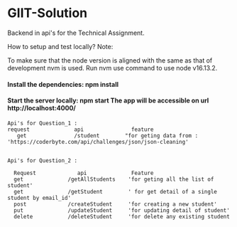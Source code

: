 # GIIT-Solution

Backend in api's for the Technical Assignment.

How to setup and test locally?
Note:

To make sure that the node version is aligned with the same as that of development nvm is used.
Run nvm use command to use node v16.13.2.

#### Install the dependencies: npm install

#### Start the server locally: npm start The app will be accessible on url http://localhost:4000/

```
Api's for Question_1 :
request              api               feature
   get               /student        "for geting data from : 'https://coderbyte.com/api/challenges/json/json-cleaning'
               
               
Api's for Question_2 :

  Request             api              Feature
  get              /getAllStudents    'for geting all the list of student'
  get              /getStudent        ' for get detail of a single student by email_id'
  post             /createStudent     'for creating a new student'
  put              /updateStudent     'for updating detail of student'
  delete           /deleteStudent     'for delete any existing student
  ``` 
